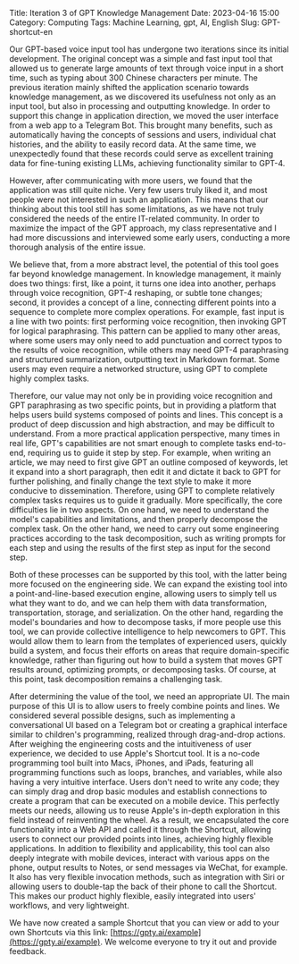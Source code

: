 Title: Iteration 3 of GPT Knowledge Management
Date: 2023-04-16 15:00
Category: Computing
Tags: Machine Learning, gpt, AI, English
Slug: GPT-shortcut-en

Our GPT-based voice input tool has undergone two iterations since its initial development. The original concept was a simple and fast input tool that allowed us to generate large amounts of text through voice input in a short time, such as typing about 300 Chinese characters per minute. The previous iteration mainly shifted the application scenario towards knowledge management, as we discovered its usefulness not only as an input tool, but also in processing and outputting knowledge. In order to support this change in application direction, we moved the user interface from a web app to a Telegram Bot. This brought many benefits, such as automatically having the concepts of sessions and users, individual chat histories, and the ability to easily record data. At the same time, we unexpectedly found that these records could serve as excellent training data for fine-tuning existing LLMs, achieving functionality similar to GPT-4.

However, after communicating with more users, we found that the application was still quite niche. Very few users truly liked it, and most people were not interested in such an application. This means that our thinking about this tool still has some limitations, as we have not truly considered the needs of the entire IT-related community. In order to maximize the impact of the GPT approach, my class representative and I had more discussions and interviewed some early users, conducting a more thorough analysis of the entire issue.

We believe that, from a more abstract level, the potential of this tool goes far beyond knowledge management. In knowledge management, it mainly does two things: first, like a point, it turns one idea into another, perhaps through voice recognition, GPT-4 reshaping, or subtle tone changes; second, it provides a concept of a line, connecting different points into a sequence to complete more complex operations. For example, fast input is a line with two points: first performing voice recognition, then invoking GPT for logical paraphrasing. This pattern can be applied to many other areas, where some users may only need to add punctuation and correct typos to the results of voice recognition, while others may need GPT-4 paraphrasing and structured summarization, outputting text in Markdown format. Some users may even require a networked structure, using GPT to complete highly complex tasks.

Therefore, our value may not only be in providing voice recognition and GPT paraphrasing as two specific points, but in providing a platform that helps users build systems composed of points and lines. This concept is a product of deep discussion and high abstraction, and may be difficult to understand. From a more practical application perspective, many times in real life, GPT's capabilities are not smart enough to complete tasks end-to-end, requiring us to guide it step by step. For example, when writing an article, we may need to first give GPT an outline composed of keywords, let it expand into a short paragraph, then edit it and dictate it back to GPT for further polishing, and finally change the text style to make it more conducive to dissemination. Therefore, using GPT to complete relatively complex tasks requires us to guide it gradually. More specifically, the core difficulties lie in two aspects. On one hand, we need to understand the model's capabilities and limitations, and then properly decompose the complex task. On the other hand, we need to carry out some engineering practices according to the task decomposition, such as writing prompts for each step and using the results of the first step as input for the second step.

Both of these processes can be supported by this tool, with the latter being more focused on the engineering side. We can expand the existing tool into a point-and-line-based execution engine, allowing users to simply tell us what they want to do, and we can help them with data transformation, transportation, storage, and serialization. On the other hand, regarding the model's boundaries and how to decompose tasks, if more people use this tool, we can provide collective intelligence to help newcomers to GPT. This would allow them to learn from the templates of experienced users, quickly build a system, and focus their efforts on areas that require domain-specific knowledge, rather than figuring out how to build a system that moves GPT results around, optimizing prompts, or decomposing tasks. Of course, at this point, task decomposition remains a challenging task.

After determining the value of the tool, we need an appropriate UI. The main purpose of this UI is to allow users to freely combine points and lines. We considered several possible designs, such as implementing a conversational UI based on a Telegram bot or creating a graphical interface similar to children's programming, realized through drag-and-drop actions. After weighing the engineering costs and the intuitiveness of user experience, we decided to use Apple's Shortcut tool. It is a no-code programming tool built into Macs, iPhones, and iPads, featuring all programming functions such as loops, branches, and variables, while also having a very intuitive interface. Users don't need to write any code; they can simply drag and drop basic modules and establish connections to create a program that can be executed on a mobile device. This perfectly meets our needs, allowing us to reuse Apple's in-depth exploration in this field instead of reinventing the wheel. As a result, we encapsulated the core functionality into a Web API and called it through the Shortcut, allowing users to connect our provided points into lines, achieving highly flexible applications. In addition to flexibility and applicability, this tool can also deeply integrate with mobile devices, interact with various apps on the phone, output results to Notes, or send messages via WeChat, for example. It also has very flexible invocation methods, such as integration with Siri or allowing users to double-tap the back of their phone to call the Shortcut. This makes our product highly flexible, easily integrated into users' workflows, and very lightweight.

We have now created a sample Shortcut that you can view or add to your own Shortcuts via this link: [https://gpty.ai/example](https://gpty.ai/example). We welcome everyone to try it out and provide feedback.
